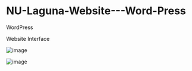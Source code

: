 # NU-Laguna-Website---Word-Press
WordPress

Website Interface

![image](https://user-images.githubusercontent.com/90967308/160375213-76868fe6-262e-484d-8e83-7e1c4c962685.png)

![image](https://user-images.githubusercontent.com/90967308/160375313-3b8c1c0e-af19-4b71-9803-7e469df10ec0.png)

